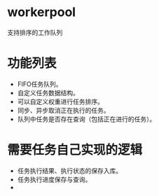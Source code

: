 # workerpool
支持排序的工作队列

# 功能列表
- FIFO任务队列。
- 自定义任务数据结构。
- 可以自定义权重进行任务排序。
- 同步、异步取消正在执行的任务。
- 队列中任务是否存在查询（包括正在进行的任务）。

# 需要任务自己实现的逻辑
- 任务执行结果、执行状态的保存入库。
- 任务执行进度保存与查询。
- 

